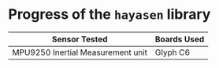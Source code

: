 # Progress of the `hayasen` library

| Sensor Tested | Boards Used |
| -------------- | --------------- |
| MPU9250 Inertial Measurement unit | Glyph C6 |

